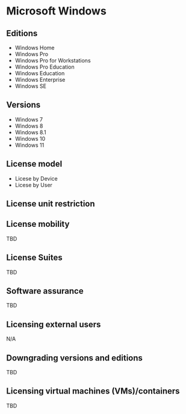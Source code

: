 # Microsoft Windows

## Editions
- Windows Home
- Windows Pro
- Windows Pro for Workstations
- Windows Pro Education
- Windows Education
- Windows Enterprise
- Windows SE

## Versions
- Windows 7
- Windows 8
- Windows 8.1
- Windows 10
- Windows 11

## License model
- Licese by Device
- Licese by User

## License unit restriction

## License mobility
TBD

## License Suites
TBD

## Software assurance
TBD

## Licensing external users
N/A

## Downgrading versions and editions
TBD

## Licensing virtual machines (VMs)/containers
TBD
